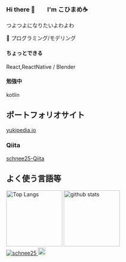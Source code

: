 ### Hi there 👋　　I'm こひまめ&#x2615;
つよつよになりたいよわよわ 

👀 プログラミング/モデリング 
#### ちょっとできる
React,ReactNative / Blender
#### 勉強中
kotlin

## ポートフォリオサイト
[yukipedia.io](https://yukipedia.io/)


### Qiita
[schnee25-Qiita](https://qiita.com/schnee25)


<!--
**schnee25/schnee25** is a ✨ _special_ ✨ repository because its `README.md` (this file) appears on your GitHub profile.

Here are some ideas to get you started:

- 🔭 I’m currently working on ...
- 🌱 I’m currently learning ...
- 👯 I’m looking to collaborate on ...
- 🤔 I’m looking for help with ...
- 💬 Ask me about ...
- 📫 How to reach me: ...
- 😄 Pronouns: ...
- ⚡ Fun fact: ...
-->

## よく使う言語等
<!-- [![Top Langs](https://github-readme-stats.vercel.app/api/top-langs/?username=schnee25&layout=compact&theme=dracula)](https://github.com/anuraghazra/github-readme-stats)
[![Anurag's GitHub stats](https://github-readme-stats.vercel.app/api?username=schnee25&theme=dracula&show_icons=true)](https://github.com/anuraghazra/github-readme-stats)
 -->
 
<div align="left"> 
  <img alt="Top Langs" height="150px" src="https://github-readme-stats.vercel.app/api/top-langs/?username=schnee25&show_icons=true&theme=dracula" />
  <img alt="github stats" height="150px" src="https://github-readme-stats.vercel.app/api?username=schnee25&theme=dracula&show_icons=ture" />
</div>

<div align="left"> 
    <a href="https://github.com/schnee25/schnee25/">
      <img src="https://komarev.com/ghpvc/?username=schnee25" alt="schnee25" />
    </a>
    <a href="https://github.com/schnee25">
      <img height="20" src="https://img.shields.io/github/followers/schnee25?label=follow&logo=github&style=flat" />
    </a>
 </div>
  
